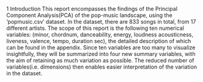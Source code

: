 1 Introduction
This report encompasses the findings of the Principal Component Analysis(PCA) of the pop-music
landscape, using the ’popmusic.csv’ dataset.
In the dataset, there are 833 songs in total, from 17 different artists. The scope of this report is the
following ten numerical variables: (minor, chordnum, danceability, energy, loudness acousticness,
liveness, valence, tempo, duration sec), the detailed description of which can be found in the
appendix.
Since ten variables are too many to visualize insightfully, they will be summarized into four
new summary variables, with the aim of retaining as much variation as possible. The reduced
number of variables(i.e. dimensions) then enables easier interpretation of the variation in the
dataset.
